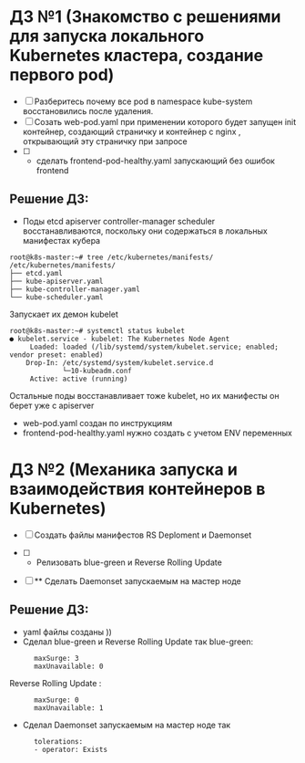 # ДЗ №1 (Знакомство с решениями для запуска локального Kubernetes кластера, создание первого pod)

 - [ ] Разберитесь почему все pod в namespace kube-system восстановились после удаления.
 - [ ] Созать web-pod.yaml при применении которого будет запущен init контейнер, создающий страничку и контейнер с nginx , открывающий эту страничку при запросе
 - [ ] * сделать  frontend-pod-healthy.yaml запускающий без ошибок frontend


## Решение ДЗ:

 -  Поды etcd apiserver controller-manager scheduler восстанавливаются, поскольку они содержаться в локальных манифестах кубера
``` 
root@k8s-master:~# tree /etc/kubernetes/manifests/
/etc/kubernetes/manifests/
├── etcd.yaml
├── kube-apiserver.yaml
├── kube-controller-manager.yaml
└── kube-scheduler.yaml
```
Запускает их демон  kubelet
``` 
root@k8s-master:~# systemctl status kubelet
● kubelet.service - kubelet: The Kubernetes Node Agent
     Loaded: loaded (/lib/systemd/system/kubelet.service; enabled; vendor preset: enabled)
    Drop-In: /etc/systemd/system/kubelet.service.d
             └─10-kubeadm.conf
     Active: active (running)

``` 	 
Остальные поды восстанавливает тоже kubelet, но их манифесты он берет уже с apiserver

 - web-pod.yaml создан по инструкциям
 - frontend-pod-healthy.yaml нужно создать с учетом ENV переменных


# ДЗ №2 (Механика запуска и взаимодействия контейнеров в Kubernetes)

 - [ ] Создать файлы манифестов RS Deploment и Daemonset
 - [ ] * Релизовать blue-green и Reverse Rolling Update
 - [ ] ** Сделать Daemonset запускаемым на мастер ноде


## Решение ДЗ:

 -  yaml файлы созданы ))
 -  Сделал blue-green и Reverse Rolling Update так
 blue-green:
```
      maxSurge: 3
      maxUnavailable: 0
```
 Reverse Rolling Update :
```
      maxSurge: 0
      maxUnavailable: 1
```
 -  Сделал Daemonset запускаемым на мастер ноде так
```
      tolerations:
      - operator: Exists
```